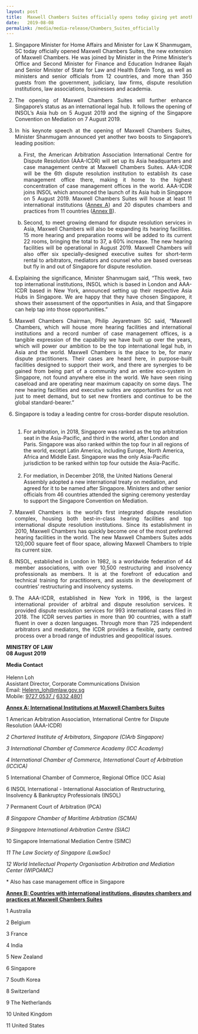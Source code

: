 ```yaml
---
layout: post
title:  Maxwell Chambers Suites officially opens today giving yet another boost to Singapore’s legal hub position
date:   2019-08-08
permalink: /media/media-release/Chambers_Suites_officially
---
```


<div>
                    <ol type="1" >
                      <li>
                        <p align=justify>
                            Singapore Minister for Home Affairs and Minister for Law K Shanmugam, SC today officially opened Maxwell Chambers Suites, the new extension of Maxwell Chambers. He was joined by Minister in the Prime Minister’s Office and Second Minister for Finance and Education Indranee Rajah and Senior Minister of State for Law and Health Edwin Tong, as well as ministers and senior officials from 12 countries, and more than 350 guests from the government, judiciary, law firms, dispute resolution institutions, law associations, businesses and academia.
                        </p> <br\>
                      </li>
                      <li>
                       <p align=justify>
                            The opening of Maxwell Chambers Suites will further enhance Singapore’s status as an international legal hub. It follows the opening of INSOL’s Asia hub on 5 August 2019 and the signing of the Singapore Convention on Mediation on 7 August 2019.
                        </p>
                      </li>
                      <li>
                        <p align=justify>
                            In his keynote speech at the opening of Maxwell Chambers Suites, Minister Shanmugam announced yet another two boosts to Singapore’s leading position:
                        </p>
                        <ol type=a>
                            <li>
                               <p align=justify>
                                First, the American Arbitration Association International Centre for Dispute Resolution (AAA-ICDR) will set up its Asia headquarters and case management centre at Maxwell Chambers Suites. AAA-ICDR will be the 6th dispute resolution institution to establish its case management office there, making it home to the highest concentration of case management offices in the world. AAA-ICDR joins INSOL which announced the launch of its Asia hub in Singapore on 5 August 2019. Maxwell Chambers Suites will house at least 11 international institutions (<a href="#Annex_A" class="linkunderline">Annex A</a>) and 20 disputes chambers and practices from 11 countries (<a href="#Annex_B" class="linkunderline">Annex B</a>).
                              </p>
                            </li>
                            <li>
                               <p align=justify>
                                Second, to meet growing demand for dispute resolution services in Asia, Maxwell Chambers will also be expanding its hearing facilities. 15 more hearing and preparation rooms will be added to its current 22 rooms, bringing the total to 37, a 60% increase. The new hearing facilities will be operational in August 2019. Maxwell Chambers will also offer six specially-designed executive suites for short-term rental to arbitrators, mediators and counsel who are based overseas but fly in and out of Singapore for dispute resolution.
                              </p>
                            </li>
                        </ol>
                      </li>
                      <li>
                       <p align=justify>
                            Explaining the significance, Minister Shanmugam said, “This week, two top international institutions, INSOL which is based in London and AAA-ICDR based in New York, announced setting up their respective Asia Hubs in Singapore. We are happy that they have chosen Singapore, it shows their assessment of the opportunities in Asia, and that Singapore can help tap into those opportunities.”
                        </p>
                      </li>
                      <li>
                       <p align=justify>
                            Maxwell Chambers Chairman, Philip Jeyaretnam SC said, “Maxwell Chambers, which will house more hearing facilities and international institutions and a record number of case management offices, is a tangible expression of the capability we have built up over the years, which will power our ambition to be the top international legal hub, in Asia and the world. Maxwell Chambers is the place to be, for many dispute practitioners. Their cases are heard here, in purpose-built facilities designed to support their work, and there are synergies to be gained from being part of a community and an entire eco-system in Singapore, not found anywhere else in the world. We have seen rising caseload and are operating near maximum capacity on some days. The new hearing facilities and executive suites are opportunities for us not just to meet demand, but to set new frontiers and continue to be the global standard-bearer.”
                        </p>
                      </li>
                      <li>
                       <p align=justify>
                            Singapore is today a leading centre for cross-border dispute resolution.
                        </p><br/>
                        <ol>
                            <li>
                                For arbitration, in 2018, Singapore was ranked as the top arbitration seat in the Asia-Pacific, and third in the world, after London and Paris. Singapore was also ranked within the top four in all regions of the world, except Latin America, including Europe, North America, Africa and Middle East. Singapore was the only Asia-Pacific jurisdiction to be ranked within top four outside the Asia-Pacific.
                            </li> <br/>
                            <li>
                                For mediation, in December 2018, the United Nations General Assembly adopted a new international treaty on mediation, and agreed for it to be named after Singapore. Ministers and other senior officials from 46 countries attended the signing ceremony yesterday to support the Singapore Convention on Mediation.
                            </li>
                        </ol>
                      </li>
                      <li>
                          <p align=justify>
                              Maxwell Chambers is the world’s first integrated dispute resolution complex, housing both best-in-class hearing facilities and top international dispute resolution institutions. Since its establishment in 2010, Maxwell Chambers has quickly become one of the most preferred hearing facilities in the world. The new Maxwell Chambers Suites adds 120,000 square feet of floor space, allowing Maxwell Chambers to triple its current size.
                          </p>
                        </li>
                        <li>
                            <p align=justify>
                                INSOL, established in London in 1982, is a worldwide federation of 44 member associations, with over 10,500 restructuring and insolvency professionals as members. It is at the forefront of education and technical training for practitioners, and assists in the development of countries’ restructuring and insolvency systems.
                            </p>
                        </li>
                        <li>
                            <p align=justify>
                                The AAA-ICDR, established in New York in 1996, is the largest international provider of arbitral and dispute resolution services. It provided dispute resolution services for 993 international cases filed in 2018. The ICDR serves parties in more than 90 countries, with a staff fluent in over a dozen languages. Through more than 725 independent arbitrators and mediators, the ICDR provides a flexible, party centred process over a broad range of industries and geopolitical issues.
                            </p>
                        </li>
 </ol>
  <p>
<b> MINISTRY OF LAW </b> <br \> <b> 08 August 2019 </b>  
  </p>               
<b> Media Contact </b> <br><br>
Helenn Loh <br>
Assistant Director, Corporate Communications Division <br>
Email: <a href="mailto:Helenn_loh@mlaw.gov.sg">Helenn_loh@mlaw.gov.sg </a> <br>
Mobile: <a href="tel:+6597270537"> 9727 0537 /</a>   <a href="tel:+6563324801">6332 4801</a> 

 <a name="Annex_A"> </a>
                    <p><strong><a href="#Annex_A" class="linkunderline"> Annex A: International Institutions at Maxwell Chambers Suites</a></strong></p>
                      <p>1   American Arbitration Association, International Centre for Dispute Resolution (AAA-ICDR)<span class="color--red"><span class="color--red">*</span></span></p> 
                      <p>2   Chartered Institute of Arbitrators, Singapore (CIArb Singapore)</p>
                      <p>3   International Chamber of Commerce Academy (ICC Academy)</p> 
                      <p>4   International Chamber of Commerce, International Court of Arbitration (ICCICA)<span class="color--red">*</span></p>
                      <p>5   International Chamber of Commerce, Regional Office (ICC Asia)</li> 
                      <p>6   INSOL International - International Association of Restructuring, Insolvency & Bankruptcy Professionals (INSOL)</p> 
                      <p>7   Permanent Court of Arbitration (PCA)<span class="color--red">*</span></p>
                      <p>8   Singapore Chamber of Maritime Arbitration (SCMA)</p>
                      <p>9   Singapore International Arbitration Centre (SIAC)<span class="colo r--red">*</span></p>
                      <p>10  Singapore International Mediation Centre (SIMC)<span class="color--red">*</span></p>
                      <p>11  The Law Society of Singapore (LawSoc)</p> 
                      <p>12  World Intellectual Property Organisation Arbitration and Mediation Center (WIPOAMC)<span class="color--red">*</span></p> 
                    <p><span class="color--red">*</span> Also has case management office in Singapore</p>
   <a name="Annex_B"> </a>
                    <p><strong><a href="#Annex_B" class="linkunderline"> 
                    Annex B: Countries with international institutions, disputes chambers and practices at Maxwell Chambers Suites </a></strong></p>
                      <p>1    Australia</p> 
                      <p>2    Belgium</p>
                      <p>3    France</p> 
                      <p>4    India </p> 
                      <p>5    New Zealand</p> 
                      <p>6    Singapore</p> 
                      <p>7    South Korea</p> 
                      <p>8    Switzerland</p> 
                      <p>9    The Netherlands</p> 
                      <p>10  United Kingdom</p> 
                      <p>11  United States</p> 
               
               
